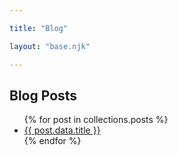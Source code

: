 ```yaml
---

title: "Blog"

layout: "base.njk"

---
```


## Blog Posts

<ul>
{% for post in collections.posts %}
<li><a href="{{ post.url }}">{{ post.data.title }}</a></li>
{% endfor %}
</ul>